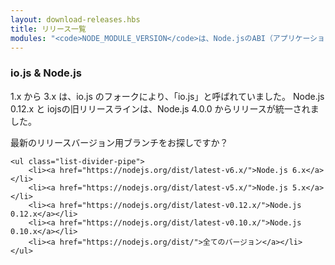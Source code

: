 ```yaml
---
layout: download-releases.hbs
title: リリース一覧
modules: "<code>NODE_MODULE_VERSION</code>は、Node.jsのABI（アプリケーションバイナリインタフェース）のバージョン番号を指します。このバージョンは、再コンパイルすることなくC++アドオンのバイナリーをロード可能か確認するために使われます。"
---
```


### io.js &amp; Node.js
<!-- Releases 1.x through 3.x were called "io.js" as they were part of the io.js fork. As of Node.js 4.0.0 the former release lines of io.js converged with Node.js 0.12.x into unified Node.js releases. -->
1.x から 3.x は、io.js のフォークにより、「io.js」と呼ばれていました。 
Node.js 0.12.x と iojsの旧リリースラインは、Node.js 4.0.0 からリリースが統一されました。

<div class="highlight-box">
    <!-- Looking for latest release of a version branch? -->
    最新のリリースバージョン用ブランチをお探しですか？

    <ul class="list-divider-pipe">
        <li><a href="https://nodejs.org/dist/latest-v6.x/">Node.js 6.x</a></li>
        <li><a href="https://nodejs.org/dist/latest-v5.x/">Node.js 5.x</a></li>
        <li><a href="https://nodejs.org/dist/latest-v0.12.x/">Node.js 0.12.x</a></li>
        <li><a href="https://nodejs.org/dist/latest-v0.10.x/">Node.js 0.10.x</a></li>
        <li><a href="https://nodejs.org/dist/">全てのバージョン</a></li>
    </ul>
</div>

